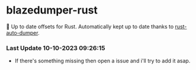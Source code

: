 # blazedumper-rust

🚀 Up to date offsets for Rust. Automatically kept up to date thanks to [rust-auto-dumper](https://github.com/Akandesh/rust-auto-dumper).


### Last Update 10-10-2023 09:26:15
- If there's something missing then open a issue and i'll try to add it asap.